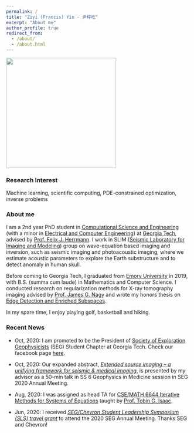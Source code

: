 ```yaml
---
permalink: /
title: "Ziyi (Francis) Yin - 尹梓屹"
excerpt: "About me"
author_profile: true
redirect_from: 
  - /about/
  - /about.html
---
```


<img src="http://ziyiyin97.github.io/images/photo.JPG" width="300">

### Research Interest

Machine learning, scientific computing, PDE-constrained optimization, inverse problems

### About me

I am a 2nd year PhD student in [Computational Science and Engineering](https://cse.gatech.edu) (with a minor in [Electrical and Computer Engineering](https://www.ece.gatech.edu)) at [Georgia Tech](https://www.gatech.edu), advised by [Prof. Felix J. Herrmann](https://www.ece.gatech.edu/faculty-staff-directory/felix-herrmann). I work in SLIM ([Seismic Laboratory for Imaging and Modeling](https://slim.gatech.edu)) group on wave-equation based imaging and inversion, such as seismic imaging and photoacoustic imaging, where we estimate acoustic parameters to explore the Earth substructure and to detect anomaly in human skull.

Before coming to Georgia Tech, I graduated from [Emory University](http://www.emory.edu/home/index.html) in 2019, with B.S. (summa cum laude) in Mathematics and Computer Science. I conducted research on regularization methods for X-ray tomography imaging advised by [Prof. James G. Nagy](http://www.mathcs.emory.edu/~nagy/) and wrote my honors thesis on [Edge Detection and Enriched Subspaces](https://etd.library.emory.edu/concern/etds/7w62f916x?locale=en).

In my spare time, I enjoy playing golf, basketball and hiking.

### Recent News

* Oct, 2020: I am promoted to be the President of [Society of Exploration Geophysicists](https://seg.org) (SEG) Student Chapter at Georgia Tech. Check our facebook page [here](https://www.facebook.com/SEGatGT).

* Oct, 2020: Our expanded abstract, [*Extended source imaging – a unifying framework for seismic & medical imaging*](https://doi.org/10.1190/segam2020-3426999.1), is presented by my advisor as a 50-min talk in SS 6 Geophysics in Medicine session in SEG 2020 Annual Meeting.

* Aug, 2020: I was assigned as head TA for [CSE/MATH 6644 Iterative Methods for Systems of Equations](https://math.gatech.edu/courses/math/6644) taught by [Prof. Tobin G. Isaac](https://cse.gatech.edu/people/tobin-isaac).

* Jun, 2020: I received [*SEG/Chevron Student Leadership Symposium (SLS) travel grant*](https://seg.org/Education/Student/Student-Programs/Student-Leadership-Symposium) to attend the 2020 SEG Annual Meeting. Thanks SEG and Chevron!
